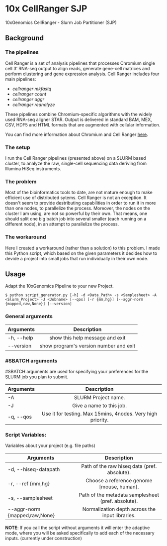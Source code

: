 # 10x CellRanger SJP
10xGenomics CellRanger - Slurm Job Partitioner (SJP)

## Background
### The pipelines
Cell Ranger is a set of analysis pipelines that processes Chromium single cell 3’ RNA-seq output to align reads, generate gene-cell matrices and perform clustering and gene expression analysis. Cell Ranger includes four main pipelines:
* *cellranger mkfastq*
* *cellranger count*
* *cellranger aggr*
* *cellranger reanalyze*

These pipelines combine Chromium-specific algorithms with the widely used RNA-seq aligner STAR. Output is delivered in standard BAM, MEX, CSV, HDF5 and HTML formats that are augmented with cellular information.

You can find more information about Chromium and Cell Ranger [here](https://www.10xgenomics.com/single-cell/).

### The setup
I run the Cell Ranger pipelines (presented above) on a SLURM based cluster, to analyze the raw, single-cell sequencing data deriving from Illumina HiSeq instruments.

### The problem
Most of the bioinformatics tools to date, are not mature enough to make efficient use of distributed sytems. Cell Ranger is not an exception. It doesn't seem to provide destributing capabilities in order to run it in more than one nodes, to parallelize the process. Moreover, the nodes on the cluster I am using, are not so powerful by their own. That means, one should split one big batch job into several smaller (each running on a different node), in an attempt to parallelize the process.

### The workaround
Here I created a workaround (rather than a solution) to this problem. I made this Python script, which based on the given parameters it decides how to devide a project into small jobs that run individually in their own node.

## Usage
Adapt the 10xGenomics Pipeline to your new Project.
```
$ python script_generator.py [-h] -d <Data_Path> -s <Samplesheet> -A <Slurm_Project> -J <Jobname> [--qos] [-r {mm,hg}] [--aggr-norm {mapped,raw,None}] [--version]
 ```

### General arguments

|  Arguments     |   Description                                |
|----------------|:--------------------------------------------:|
|  -h, --help    |        show this help message and exit       |
|  --version     |        show program's version number and exit|


### #SBATCH arguments

  #SBATCH arguments are used for specifying your
  preferences for the SLURM job you plan to submit.

|  Arguments     |   Description                                      |
|----------------|:--------------------------------------------------:|
|  -A            |       SLURM Project name.                         |
|  -J            |        Give a name to this job.                    |
|  -q, --qos     |Use it for testing. Max 15mins, 4nodes. Very high priority. |

### Script Variables:
  Variables about your project (e.g. file paths)

|  Arguments     |   Description                                      |
|----------------|:--------------------------------------------------:|
|  -d, --hiseq-datapath | Path of the raw hiseq data (pref. absolute).|
| -r, --ref {mm,hg}     | Choose a reference genome [mouse, human].   |
| -s, --samplesheet     |Path of the metadata samplesheet (pref. absolute).|
| --aggr-norm {mapped,raw,None} | Normalization depth across the input libraries.|

__NOTE__: If you call the script without arguments it will
      enter the adaptive mode, where you will be asked
      specifically to add each of the necessary inputs. (currently under construction)
